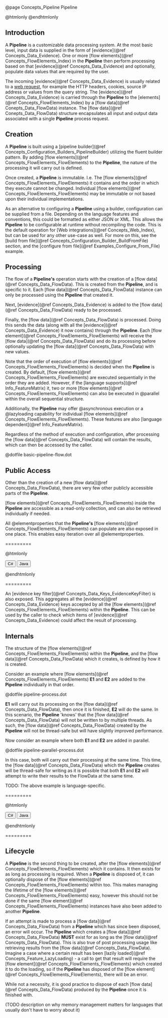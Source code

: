 @page Concepts_Pipeline Pipeline

@htmlonly <script type="text/javascript" src="examplegrabber.js"></script> @endhtmlonly


## Introduction

A **Pipeline** is a customizable data processing system. At the most basic level, input data is 
supplied in the form of [evidence](@ref Concepts_Data_Evidence). 
One or more [flow elements](@ref Concepts_FlowElements_Index) in the **Pipeline** then perform processing 
based on that [evidence](@ref Concepts_Data_Evidence) and optionally, populate data values that 
are required by the user.

The incoming [evidence](@ref Concepts_Data_Evidence) is usually related to a 
[web request](@term{WebRequest}), for example 
the HTTP headers, cookies, source IP address or values from the query string.
The [evidence](@ref Concepts_Data_Evidence) is carried through the **Pipeline** to the 
[elements](@ref Concepts_FlowElements_Index) by a [flow data](@ref Conepts_Data_FlowData) instance. 
The [flow data](@ref Conepts_Data_FlowData) structure encapsulates all input and output data associated 
with a single **Pipeline** process request.


## Creation

A **Pipeline** is built using a [pipeline builder](@ref Concepts_Configuration_Builders_PipelineBuilder)
utilizing the fluent builder pattern. By adding [flow elements](@ref Concepts_FlowElements_FlowElements)
to the **Pipeline**, the nature of the processing it will carry out is defined.

Once created, a **Pipeline** is immutable. I.e. The [flow elements](@ref Concepts_FlowElements_FlowElements)
it contains and the order in which they execute cannot be changed. Individual 
[flow elements](@ref Concepts_FlowElements_FlowElements) may be immutable or not based upon their
individual implementations.

As an alternative to configuring a **Pipeline** using a builder, configuration can be supplied from a file. 
Depending on the language features and conventions, this could be formatted as either JSON or XML.
This allows the **Pipeline** to be configurable at runtime without recompiling the code. This is the 
default operation for [Web integrations](@ref Concepts_Web_Index), but can be used for any other use-case
as well. 
For more on this, see the [build from file](@ref Concepts_Configuration_Builder_BuildFromFile) section, 
and the [configure from file](@ref Examples_Configure_From_File) example.


## Processing

The flow of a **Pipeline's** operation starts with the creation of a [flow data](@ref Concepts_Data_FlowData).
This is created from the **Pipeline**, and is specific to it. Each [flow data](@ref Concepts_Data_FlowData) instance
can only be processed using the **Pipeline** that created it.

Next, [evidence](@ref Concepts_Data_Evidence) is added to the [flow data](@ref Concepts_Data_FlowData) ready 
to be processed.

Finally, the [flow data](@ref Concepts_Data_FlowData) is processed. 
Doing this sends the data (along with all the [evidence](@ref Concepts_Data_Evidence) it
now contains) through the **Pipeline**. Each [flow element](@ref Concepts_FlowElements_FlowElements) will 
receive the [flow data](@ref Concepts_Data_FlowData) and do its processing before optionally updating the 
[flow data](@ref Concepts_Data_FlowData) with new values.

Note that the order of execution of [flow elements](@ref Concepts_FlowElements_FlowElements) is decided when the
**Pipeline** is created.
By default, [flow elements](@ref Concepts_FlowElements_FlowElements) are executed sequentially in the order
they are added. However, if the [language supports](@ref Info_FeatureMatrix) it, 
two or more [flow elements](@ref Concepts_FlowElements_FlowElements)
can also be executed in @parallel within the overall sequential structure.

Additionally, the **Pipeline** may offer @asynchronous execution or a @lazyloading capability for individual 
[flow elements](@ref Concepts_FlowElements_FlowElements). These features are also [language dependent](@ref Info_FeatureMatrix).

Regardless of the method of execution and configuration, after processing the 
[flow data](@ref Concepts_Data_FlowData) will contain the results, which can then be accessed by the caller.


@dotfile basic-pipeline-flow.dot

## Public Access

Other than the creation of a new [flow data](@ref Concepts_Data_FlowData), there are very few other 
publicly accessible parts of the **Pipeline**.

[flow elements](@ref Concepts_FlowElements_FlowElements) inside the **Pipeline** are accessible as 
a read-only collection, and can also be retrieved individually if needed.

All @elementproperties that the **Pipeline's** 
[flow elements](@ref Concepts_FlowElements_FlowElements) can populate are also exposed in one place.
This enables easy iteration over all @elementproperties.

=========

@htmlonly

<button class="b-btn b-btn--secondary iterPropertiesBtn" onclick="grabSnippet(this, 'pipeline-dotnet', '_snippets.html', 'iter-properties', 'iterPropertiesBtn', 'iter-properties-eg')">C#</button>
<button class="b-btn b-btn--secondary iterPropertiesBtn" onclick="grabSnippet(this, 'pipeline-java', '_snippets.html', 'iter-properties', 'iterPropertiesBtn', 'iter-properties-eg')">Java</button>
<div id="iter-properties-eg"></div>

@endhtmlonly

=========

An [evidence key filter](@ref Concepts_Data_Keys_EvidenceKeyFilter) is also exposed. 
This aggregates all the [evidence](@ref Concepts_Data_Evidence) keys accepted by all the 
[flow elements](@ref Concepts_FlowElements_FlowElements) within the **Pipeline**. 
This can be used by the caller to check which items of [evidence](@ref Concepts_Data_Evidence) 
could affect the result of processing.


## Internals

The structure of the [flow elements](@ref Concepts_FlowElements_FlowElements) within the 
**Pipeline**, and the [flow data](@ref Concepts_Data_FlowData) which it creates, is defined
by how it is created.

Consider an example where [flow elements](@ref Concepts_FlowElements_FlowElements) **E1** 
and **E2** are added to the **Pipeline** individually in that order.

@dotfile pipeline-process.dot

**E1** will carry out its processing on the [flow data](@ref Concepts_Data_FlowData), then 
once it is finished, **E2** will do the same. In this scenario, the **Pipeline** 'knows' 
that the [flow data](@ref Concepts_Data_FlowData) will not be written to by multiple threads.
As such, the [flow data](@ref Concepts_Data_FlowData) created by the **Pipeline** will not be
thread-safe but will have slightly improved performance.

Now consider an example where both **E1** and **E2** are added in parallel.

@dotfile pipeline-parallel-process.dot

In this case, both will carry out their processing at the same time. This time, the 
[flow data](@ref Concepts_Data_FlowData)
which the **Pipeline** creates will be thread-safe for writing as it is possible that both 
**E1** and **E2** will attempt to write their results to the FlowData at the same time.

TODO: The above example is language-specific.

=========

@htmlonly

<button class="b-btn b-btn--secondary configBtn" onclick="grabSnippet(this, 'pipeline-dotnet', '_snippets.html', 'build-pipeline-cs', 'configBtn', 'config-eg')">C#</button>
<button class="b-btn b-btn--secondary configBtn" onclick="grabSnippet(this, 'pipeline-java', '_snippets.html', 'build-pipeline-java', 'configBtn', 'config-eg')">Java</button>
<div id="config-eg"></div>

@endhtmlonly

=========


## Lifecycle

A **Pipeline** is the second thing to be created, after the 
[flow elements](@ref Concepts_FlowElements_FlowElements) which it contains. It then exists for
as long as processing is required. When a **Pipeline** is disposed of, it can optionally dispose
of the [flow elements](@ref Concepts_FlowElements_FlowElements) within too. 
This makes managing the lifetime of the [flow elements](@ref Concepts_FlowElements_FlowElements)
easy, however this should not be done if the same 
[flow element](@ref Concepts_FlowElements_FlowElements) instances have also been added to 
another **Pipeline**.

If an attempt is made to process a [flow data](@ref Concepts_Data_FlowData) from a **Pipeline**
which has since been disposed, an error
will occur. The **Pipeline** which creates a [flow data](@ref Concepts_Data_FlowData) **MUST** 
exist for as long as the [flow data](@ref Concepts_Data_FlowData). This
is also true of post processing usage like retrieving results from the 
[flow data](@ref Concepts_Data_FlowData). 
Imagine a case where a certain result has been [lazily loaded](@ref Concepts_Feature_LazyLoading) - 
a call to get that result will require the [flow element](@ref Concepts_FlowElements_FlowElements)
which created it to do the loading, so if the **Pipeline** has disposed of the 
[flow element](@ref Concepts_FlowElements_FlowElements), there will be an error.

While not a necessity, it is good practice to dispose of each 
[flow data](@ref Concepts_Data_FlowData) produced by the **Pipeline** once
it is finished with.


(TODO description on why memory management matters for languages that usually don't have to worry about it)
